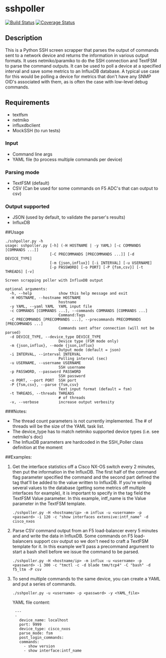 # sshpoller
[![Build Status](https://travis-ci.org/slemire/sshpoller.svg?branch=master)](https://travis-ci.org/slemire/sshpoller)
[![Coverage Status](https://coveralls.io/repos/github/slemire/sshpoller/badge.svg?branch=master)](https://coveralls.io/github/slemire/sshpoller?branch=master)

## Description
This is a Python SSH screen scrapper that parses the output of commands sent to a network device and returns the information in various output formats. It uses netmiko/paramiko to do the SSH connection and TextFSM to parse the command outputs. It can be used to poll a device at a specified interval and save some metrics to an InfluxDB database. A typical use case for this would be polling a device for metrics that don't have any SNMP OID's associated with them, as is often the case with low-level debug commands.

## Requirements
 * textfsm
 * netmiko
 * influxdbclient
 * MockSSH (to run tests)

### Input
 * Command line args
 * YAML file (to process multiple commands per device)

### Parsing mode
 * TextFSM (default)
 * CSV (Can be used for some commands on F5 ADC's that can output to csv)

### Output supported
 * JSON (used by default, to validate the parser's results)
 * InfluxDB

##Usage

    ./sshpoller.py -h
    usage: sshpoller.py [-h] (-H HOSTNAME | -y YAML) [-c COMMANDS [COMMANDS ...]]
                        [-C PRECOMMANDS [PRECOMMANDS ...]] [-d DEVICE_TYPE]
                        [-m {json,influx}] [-i INTERVAL] [-u USERNAME]
                        [-p PASSWORD] [-o PORT] [-P {fsm,csv}] [-t THREADS] [-v]

    Screen scrapping poller with InfluxDB output

    optional arguments:
      -h, --help            show this help message and exit
      -H HOSTNAME, --hostname HOSTNAME
                            hostname
      -y YAML, --yaml YAML  YAML input file
      -c COMMANDS [COMMANDS ...], --commands COMMANDS [COMMANDS ...]
                            Command:Tags
      -C PRECOMMANDS [PRECOMMANDS ...], --precommands PRECOMMANDS [PRECOMMANDS ...]
                            Commands sent after connection (will not be parsed)
      -d DEVICE_TYPE, --device_type DEVICE_TYPE
                            Device type (FSM mode only)
      -m {json,influx}, --mode {json,influx}
                            Output mode (default = json)
      -i INTERVAL, --interval INTERVAL
                            Polling interval (sec)
      -u USERNAME, --username USERNAME
                            SSH username
      -p PASSWORD, --password PASSWORD
                            SSH password
      -o PORT, --port PORT  SSH port
      -P {fsm,csv}, --parse {fsm,csv}
                            Text input format (default = fsm)
      -t THREADS, --threads THREADS
                            # of threads
      -v, --verbose         increase output verbosity

###Notes:

* The thread count parameters is not currently implemented. The # of threads will be the size of the YAML task list.
* The device_type has to match netmiko supported device types (i.e. see netmiko's doc)
* The InfluxDB parameters are hardcoded in the SSH_Poller class definition at the moment

##Examples:

1. Get the interface statistics off a Cisco NX-OS switch every 2 minutes, then put the information in the InfluxDB. The first half of the command flag parameter specified the command and the second part defined the tag that'll be added to the value written to InfluxDB. If you're writing several values to the database (getting some metrics off multiple interfaces for example), it is important to specify in the tag field the TextFSM Value parameter. In this example, intf_name is the Value parameter in the TextFSM template.

    ```./sshpoller.py -H <hostname/ip> -m influx -u <username> -p <password> -i 120 -c "show interfaces extensive:intf_name" -d cisco_nxos```

2. Parse CSV command output from an F5 load-balancer every 5 minutes and and write the data in InfluxDB. Some commands on F5 load-balancers support csv output so we don't need to craft a TextFSM template for it. In this example we'll pass a precommand argument to start a bash shell before we issue the command to be parsed.

    ```./sshpoller.py -H <hostname/ip> -m influx -u <username> -p <password> -i 300 -c "tmctl -c -d blade tmm/tcp4" -C "bash" -d f5_ltm -P csv```

3. To send multiple commands to the same device, you can create a YAML and put a series of commands.


    ```./sshpoller.py -u <username> -p <password> -y <YAML_file>```

    YAML file content:

        ---
        -
          device_name: localhost
          port: 9999
          device_type: cisco_nxos
          parse_mode: fsm
          post_login_commands:
          commands:
            - show version
            - show interface:intf_name